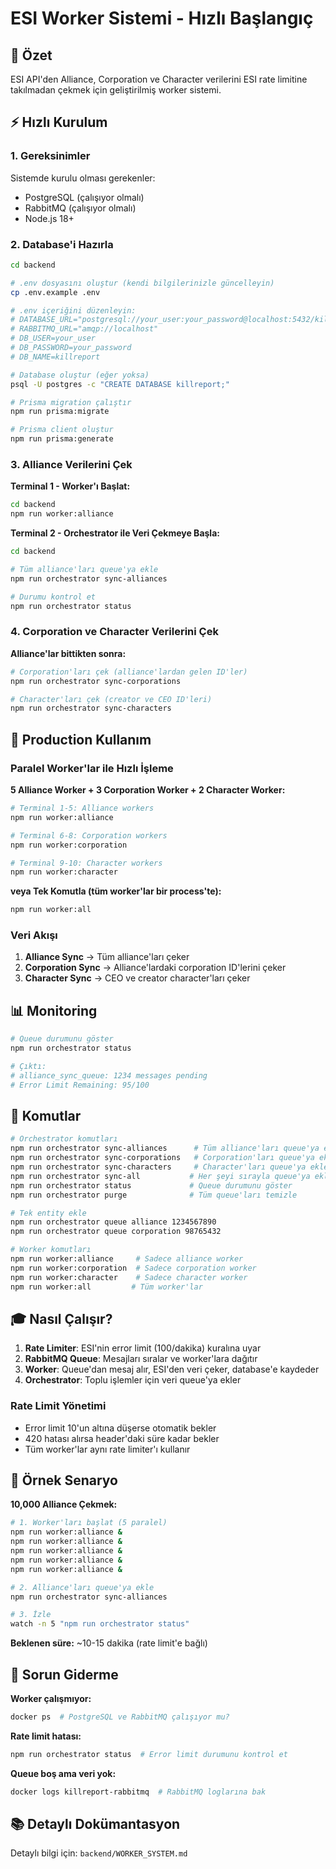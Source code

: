 # ESI Worker Sistemi - Hızlı Başlangıç

## 🎯 Özet

ESI API'den Alliance, Corporation ve Character verilerini ESI rate limitine takılmadan çekmek için geliştirilmiş worker sistemi.

## ⚡ Hızlı Kurulum

### 1. Gereksinimler

Sistemde kurulu olması gerekenler:

- PostgreSQL (çalışıyor olmalı)
- RabbitMQ (çalışıyor olmalı)
- Node.js 18+

### 2. Database'i Hazırla

```bash
cd backend

# .env dosyasını oluştur (kendi bilgilerinizle güncelleyin)
cp .env.example .env

# .env içeriğini düzenleyin:
# DATABASE_URL="postgresql://your_user:your_password@localhost:5432/killreport"
# RABBITMQ_URL="amqp://localhost"
# DB_USER=your_user
# DB_PASSWORD=your_password
# DB_NAME=killreport

# Database oluştur (eğer yoksa)
psql -U postgres -c "CREATE DATABASE killreport;"

# Prisma migration çalıştır
npm run prisma:migrate

# Prisma client oluştur
npm run prisma:generate
```

### 3. Alliance Verilerini Çek

**Terminal 1 - Worker'ı Başlat:**

```bash
cd backend
npm run worker:alliance
```

**Terminal 2 - Orchestrator ile Veri Çekmeye Başla:**

```bash
cd backend

# Tüm alliance'ları queue'ya ekle
npm run orchestrator sync-alliances

# Durumu kontrol et
npm run orchestrator status
```

### 4. Corporation ve Character Verilerini Çek

**Alliance'lar bittikten sonra:**

```bash
# Corporation'ları çek (alliance'lardan gelen ID'ler)
npm run orchestrator sync-corporations

# Character'ları çek (creator ve CEO ID'leri)
npm run orchestrator sync-characters
```

## 🚀 Production Kullanım

### Paralel Worker'lar ile Hızlı İşleme

**5 Alliance Worker + 3 Corporation Worker + 2 Character Worker:**

```bash
# Terminal 1-5: Alliance workers
npm run worker:alliance

# Terminal 6-8: Corporation workers
npm run worker:corporation

# Terminal 9-10: Character workers
npm run worker:character
```

**veya Tek Komutla (tüm worker'lar bir process'te):**

```bash
npm run worker:all
```

### Veri Akışı

1. **Alliance Sync** → Tüm alliance'ları çeker
2. **Corporation Sync** → Alliance'lardaki corporation ID'lerini çeker
3. **Character Sync** → CEO ve creator character'ları çeker

## 📊 Monitoring

```bash
# Queue durumunu göster
npm run orchestrator status

# Çıktı:
# alliance_sync_queue: 1234 messages pending
# Error Limit Remaining: 95/100
```

## 🔧 Komutlar

```bash
# Orchestrator komutları
npm run orchestrator sync-alliances      # Tüm alliance'ları queue'ya ekle
npm run orchestrator sync-corporations   # Corporation'ları queue'ya ekle
npm run orchestrator sync-characters     # Character'ları queue'ya ekle
npm run orchestrator sync-all           # Her şeyi sırayla queue'ya ekle
npm run orchestrator status             # Queue durumunu göster
npm run orchestrator purge              # Tüm queue'ları temizle

# Tek entity ekle
npm run orchestrator queue alliance 1234567890
npm run orchestrator queue corporation 98765432

# Worker komutları
npm run worker:alliance     # Sadece alliance worker
npm run worker:corporation  # Sadece corporation worker
npm run worker:character    # Sadece character worker
npm run worker:all         # Tüm worker'lar
```

## 🎓 Nasıl Çalışır?

1. **Rate Limiter**: ESI'nin error limit (100/dakika) kuralına uyar
2. **RabbitMQ Queue**: Mesajları sıralar ve worker'lara dağıtır
3. **Worker**: Queue'dan mesaj alır, ESI'den veri çeker, database'e kaydeder
4. **Orchestrator**: Toplu işlemler için veri queue'ya ekler

### Rate Limit Yönetimi

- Error limit 10'un altına düşerse otomatik bekler
- 420 hatası alırsa header'daki süre kadar bekler
- Tüm worker'lar aynı rate limiter'ı kullanır

## 📝 Örnek Senaryo

**10,000 Alliance Çekmek:**

```bash
# 1. Worker'ları başlat (5 paralel)
npm run worker:alliance &
npm run worker:alliance &
npm run worker:alliance &
npm run worker:alliance &
npm run worker:alliance &

# 2. Alliance'ları queue'ya ekle
npm run orchestrator sync-alliances

# 3. İzle
watch -n 5 "npm run orchestrator status"
```

**Beklenen süre:** ~10-15 dakika (rate limit'e bağlı)

## 🐛 Sorun Giderme

**Worker çalışmıyor:**

```bash
docker ps  # PostgreSQL ve RabbitMQ çalışıyor mu?
```

**Rate limit hatası:**

```bash
npm run orchestrator status  # Error limit durumunu kontrol et
```

**Queue boş ama veri yok:**

```bash
docker logs killreport-rabbitmq  # RabbitMQ loglarına bak
```

## 📚 Detaylı Dokümantasyon

Detaylı bilgi için: `backend/WORKER_SYSTEM.md`
